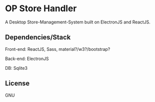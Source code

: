 # OP Store Handler

A Desktop Store-Management-System built on ElectronJS and ReactJS.

## Dependencies/Stack

Front-end: ReactJS, Sass, material?/w3?/bootstrap?

Back-end: ElectronJS

DB: Sqlite3

## License

GNU
